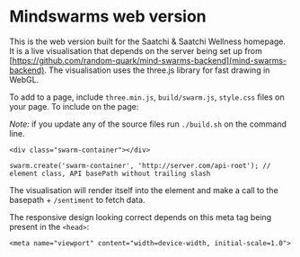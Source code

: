 # Mindswarms web version

This is the web version built for the Saatchi & Saatchi Wellness homepage. It is a live visualisation that depends on the server being set up from [https://github.com/random-quark/mind-swarms-backend](mind-swarms-backend). The visualisation uses the three.js library for fast drawing in WebGL.

To add to a page, include `three.min.js`, `build/swarm.js`, `style.css` files on your page. To include on the page:

*Note:* if you update any of the source files run `./build.sh` on the command line.

```
<div class="swarm-container"></div>
```

```
swarm.create('swarm-container', 'http://server.com/api-root'); // element class, API basePath without trailing slash
```

The visualisation will render itself into the element and make a call to the basepath + `/sentiment` to fetch data.

The responsive design looking correct depends on this meta tag being present in the `<head>`:

```<meta name="viewport" content="width=device-width, initial-scale=1.0">```
